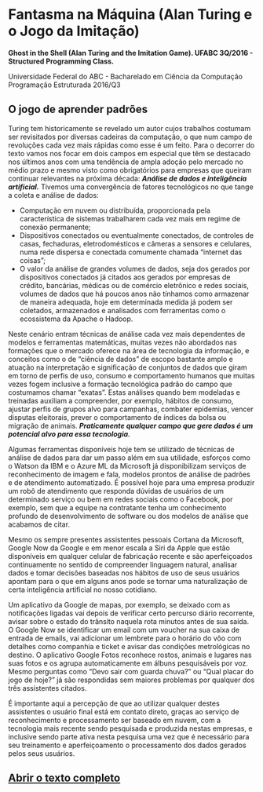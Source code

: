 # Fantasma na Máquina (Alan Turing e o Jogo da Imitação)

**Ghost in the Shell (Alan Turing and the Imitation Game). UFABC 3Q/2016 - Structured Programming Class.**

Universidade Federal do ABC - Bacharelado em Ciência da Computação  
Programação Estruturada 2016/Q3

## O jogo de aprender padrões

Turing tem historicamente se revelado um autor cujos trabalhos costumam ser revisitados por diversas cadeiras da computação, o que num campo de revoluções cada vez mais rápidas como esse é um feito. Para o decorrer do texto vamos nos focar em dois campos em especial que têm se destacado nos últimos anos com uma tendência de ampla adoção pelo mercado no médio prazo e mesmo visto como obrigatórios para empresas que queiram continuar relevantes na próxima década: ***Análise de dados e inteligência artificial.***
Tivemos uma convergência de fatores tecnológicos no que tange a coleta e análise de dados:

- Computação em nuvem ou distribuída, proporcionada pela característica de sistemas trabalharem cada vez mais em regime de conexão permanente;
- Dispositivos conectados ou eventualmente conectados, de controles de casas, fechaduras, eletrodomésticos e câmeras a sensores e celulares, numa rede dispersa e conectada comumente chamada “internet das coisas”;
- O valor da análise de grandes volumes de dados, seja dos gerados por dispositivos conectados já citados aos gerados por empresas de crédito, bancárias, médicas ou de comércio eletrônico e redes sociais, volumes de dados que há poucos anos não tínhamos como armazenar de maneira adequada, hoje em determinada medida já podem ser coletados, armazenados e analisados com ferramentas como o ecossistema da Apache o Hadoop.

Neste cenário entram técnicas de análise cada vez mais dependentes de modelos e ferramentas matemáticas, muitas vezes não abordados nas formações que o mercado oferece na área de tecnologia da informação, e conceitos como o de “ciência de dados” de escopo bastante amplo e atuação na interpretação e significação de conjuntos de dados que giram em torno de perfis de uso, consumo e comportamento humanos que muitas vezes fogem inclusive a formação tecnológica padrão do campo que costumamos chamar “exatas”. Estas análises quando bem modeladas e treinadas auxiliam a compreender, por exemplo, hábitos de consumo, ajustar perfis de grupos alvo para campanhas, combater epidemias, vencer disputas eleitorais, prever o comportamento de índices da bolsa ou migração de animais. ***Praticamente qualquer campo que gere dados é um potencial alvo para essa tecnologia.***

Algumas ferramentas disponíveis hoje tem se utilizado de técnicas de análise de dados para dar um passo além em sua utilidade, esforços como o Watson da IBM e o Azure ML da Microsoft já disponibilizam serviços de reconhecimento de imagem e fala, modelos prontos de análise de padrões e de atendimento automatizado. É possível hoje para uma empresa produzir um robô de atendimento que responda dúvidas de usuários de um determinado serviço ou bem em redes sociais como o Facebook, por exemplo, sem que a equipe na contratante tenha um conhecimento profundo de desenvolvimento de software ou dos modelos de análise que acabamos de citar.

Mesmo os sempre presentes assistentes pessoais Cortana da Microsoft, Google Now da Google e em menor escala a Siri da Apple que estão disponíveis em qualquer celular de fabricação recente e são aperfeiçoados continuamente no sentido de compreender linguagem natural, analisar dados e tomar decisões baseadas nos hábitos de uso de seus usuários apontam para o que em alguns anos pode se tornar uma naturalização de certa inteligência artificial no nosso cotidiano.

Um aplicativo da Google de mapas, por exemplo, se deixado com as notificações ligadas vai depois de verificar certo percurso diário recorrente, avisar sobre o estado do trânsito naquela rota minutos antes de sua saída. O Google Now se identificar um email com um voucher na sua caixa de entrada de emails, vai adicionar um lembrete para o horário do vôo com detalhes como companhia e ticket e avisar das condições metrológicas no destino. O aplicativo Google Fotos reconhece rostos, animais e lugares nas suas fotos e os agrupa automaticamente em álbuns pesquisáveis por voz. Mesmo perguntas como “Devo sair com guarda chuva?” ou
“Qual placar do jogo de hoje?” já são respondidas sem maiores problemas por qualquer dos três assistentes citados.

É importante aqui a percepção de que ao utilizar qualquer destes assistentes o usuário final está em contato direto, graças ao serviço de reconhecimento e processamento ser baseado em nuvem, com a tecnologia mais recente sendo pesquisada e produzida nestas empresas, e inclusive sendo parte ativa nesta pesquisa uma vez que é necessário para seu treinamento e aperfeiçoamento o processamento dos dados gerados pelos seus usuários.

## [Abrir o texto completo](./docs/FantasmaNaMaquina.pdf)
